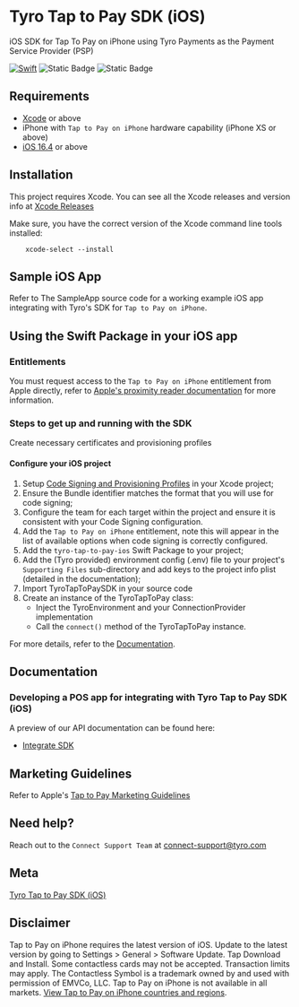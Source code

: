 # Tyro Tap to Pay SDK (iOS)

iOS SDK for Tap To Pay on iPhone using Tyro Payments as the Payment Service Provider (PSP)

[![Swift](https://img.shields.io/badge/Swift-5.10-blue?style=flat-squre)](https://swift.org)
![Static Badge](https://img.shields.io/badge/iOS-16.4+-purple)
![Static Badge](https://img.shields.io/badge/Xcode-15.3+-green)
<!-- [![License][license-image]][license-url] -->

## Requirements

- [Xcode](https://xcodereleases.com/?scope=release) or above
- iPhone with `Tap to Pay on iPhone` hardware capability (iPhone XS or above)
- [iOS 16.4][min-ios-version] or above

## Installation

This project requires Xcode.
You can see all the Xcode releases and version info at [Xcode Releases](https://xcodereleases.com/?scope=release)

Make sure, you have the correct version of the Xcode command line tools installed:

```shell
    xcode-select --install
```

## Sample iOS App

Refer to The SampleApp source code for a working example iOS app integrating with Tyro's SDK for `Tap to Pay on iPhone`.

## Using the Swift Package in your iOS app

### Entitlements

You must request access to the `Tap to Pay on iPhone` entitlement from Apple directly, refer to [Apple's proximity reader documentation](https://developer.apple.com/documentation/proximityreader/setting-up-the-entitlement-for-tap-to-pay-on-iphone) for more information.

### Steps to get up and running with the SDK

Create necessary certificates and provisioning profiles

#### Configure your iOS project

1. Setup [Code Signing and Provisioning Profiles](https://help.apple.com/xcode/mac/11.4/index.html?localePath=en.lproj#/dev3a05256b8) in your Xcode project;
2. Ensure the Bundle identifier matches the format that you will use for code signing;
3. Configure the team for each target within the project and ensure it is consistent with your Code Signing configuration.
4. Add the `Tap to Pay on iPhone` entitlement, note this will appear in the list of available options when code signing is correctly configured.
5. Add the `tyro-tap-to-pay-ios` Swift Package to your project;
6. Add the (Tyro provided) environment config (.env) file to your project's `Supporting Files` sub-directory and add keys to the project info plist (detailed in the documentation);
7. Import TyroTapToPaySDK in your source code
8. Create an instance of the TyroTapToPay class:
   - Inject the TyroEnvironment and your ConnectionProvider implementation
   - Call the `connect()` method of the TyroTapToPay instance.

For more details, refer to the [Documentation](https://preview.redoc.ly/tyro-connect/pla-5831/pos/tap-to-pay/iphone/get-started/).

## Documentation

### Developing a POS app for integrating with Tyro Tap to Pay SDK (iOS)

A preview of our API documentation can be found here:

- [Integrate SDK](https://preview.redoc.ly/tyro-connect/pla-5831/pos/tap-to-pay/iphone/integrate-sdk/)

## Marketing Guidelines

Refer to Apple's [Tap to Pay Marketing Guidelines]

## Need help?

Reach out to the `Connect Support Team` at [connect-support@tyro.com](mailto:connect-support@tyro.com)

## Meta

[Tyro Tap to Pay SDK (iOS)][repo-url]

## Disclaimer

Tap to Pay on iPhone requires the latest version of iOS. Update to the latest version by going to Settings > General > Software Update. Tap Download and Install. Some contactless cards may not be accepted. Transaction limits may apply. The Contactless Symbol is a trademark owned by and used with permission of EMVCo, LLC. Tap to Pay on iPhone is not available in all markets. [View Tap to Pay on iPhone countries and regions](https://developer.apple.com/tap-to-pay/regions/).

[repo-url]:https://github.com/tyro/tyro-tap-to-pay-sdk-ios (Tyro Tap to Pay SDK iOS GitHub Repository)
[Tap to Pay Marketing Guidelines]:https://developer.apple.com/tap-to-pay/marketing-guidelines/
[min-ios-version]: https://developer.apple.com/documentation/ios-ipados-release-notes/ios-ipados-16_4-release-notes (iOS 16.4)
